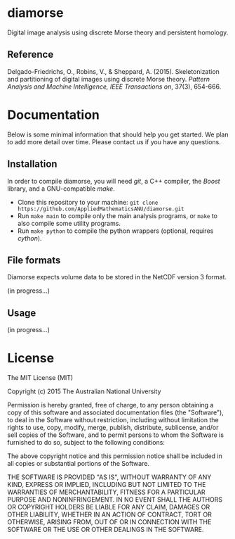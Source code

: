 # diamorse

Digital image analysis using discrete Morse theory and persistent homology.

## Reference

Delgado-Friedrichs, O., Robins, V., & Sheppard, A. (2015). Skeletonization and partitioning of digital images using discrete Morse theory. *Pattern Analysis and Machine Intelligence, IEEE Transactions on*, 37(3), 654-666.

# Documentation

Below is some minimal information that should help you get started. We plan to add more detail over time. Please contact us if you have any questions.

## Installation

In order to compile diamorse, you will need *git*, a C++ compiler, the *Boost* library, and a GNU-compatible *make*.

* Clone this repository to your machine: `git clone https://github.com/AppliedMathematicsANU/diamorse.git`
* Run `make main` to compile only the main analysis programs, or `make` to also compile some utility programs.
* Run `make python` to compile the python wrappers (optional, requires *cython*).

## File formats

Diamorse expects volume data to be stored in the NetCDF version 3 format.

(in progress...)

## Usage

(in progress...)

# License

The MIT License (MIT)

Copyright (c) 2015 The Australian National University

Permission is hereby granted, free of charge, to any person obtaining a copy
of this software and associated documentation files (the "Software"), to deal
in the Software without restriction, including without limitation the rights
to use, copy, modify, merge, publish, distribute, sublicense, and/or sell
copies of the Software, and to permit persons to whom the Software is
furnished to do so, subject to the following conditions:

The above copyright notice and this permission notice shall be included in all
copies or substantial portions of the Software.

THE SOFTWARE IS PROVIDED "AS IS", WITHOUT WARRANTY OF ANY KIND, EXPRESS OR
IMPLIED, INCLUDING BUT NOT LIMITED TO THE WARRANTIES OF MERCHANTABILITY,
FITNESS FOR A PARTICULAR PURPOSE AND NONINFRINGEMENT. IN NO EVENT SHALL THE
AUTHORS OR COPYRIGHT HOLDERS BE LIABLE FOR ANY CLAIM, DAMAGES OR OTHER
LIABILITY, WHETHER IN AN ACTION OF CONTRACT, TORT OR OTHERWISE, ARISING FROM,
OUT OF OR IN CONNECTION WITH THE SOFTWARE OR THE USE OR OTHER DEALINGS IN THE
SOFTWARE.
